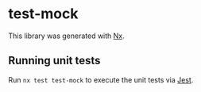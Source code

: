 # test-mock

This library was generated with [Nx](https://nx.dev).

## Running unit tests

Run `nx test test-mock` to execute the unit tests via [Jest](https://jestjs.io).
